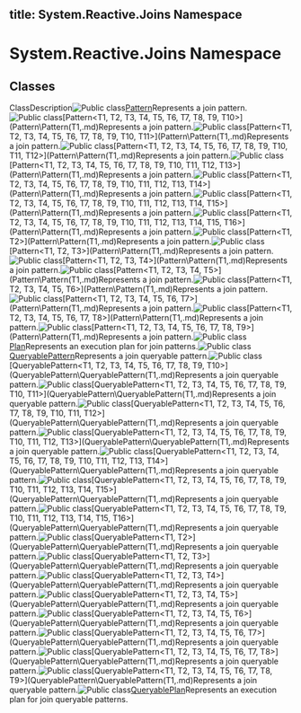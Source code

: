 title: System.Reactive.Joins Namespace
---
# System.Reactive.Joins Namespace

## Classes

ClassDescription![Public class](https://reactiveui.net/assets/img/Hh212009.pubclass(en-us,VS.103).gif "Public class")[Pattern](Pattern\Pattern.md)Represents a join pattern.![Public class](https://reactiveui.net/assets/img/Hh212009.pubclass(en-us,VS.103).gif "Public class")[Pattern<T1, T2, T3, T4, T5, T6, T7, T8, T9, T10>](Pattern\Pattern(T1,.md)Represents a join pattern.![Public class](https://reactiveui.net/assets/img/Hh212009.pubclass(en-us,VS.103).gif "Public class")[Pattern<T1, T2, T3, T4, T5, T6, T7, T8, T9, T10, T11>](Pattern\Pattern(T1,.md)Represents a join pattern.![Public class](https://reactiveui.net/assets/img/Hh212009.pubclass(en-us,VS.103).gif "Public class")[Pattern<T1, T2, T3, T4, T5, T6, T7, T8, T9, T10, T11, T12>](Pattern\Pattern(T1,.md)Represents a join pattern.![Public class](https://reactiveui.net/assets/img/Hh212009.pubclass(en-us,VS.103).gif "Public class")[Pattern<T1, T2, T3, T4, T5, T6, T7, T8, T9, T10, T11, T12, T13>](Pattern\Pattern(T1,.md)Represents a join pattern.![Public class](https://reactiveui.net/assets/img/Hh212009.pubclass(en-us,VS.103).gif "Public class")[Pattern<T1, T2, T3, T4, T5, T6, T7, T8, T9, T10, T11, T12, T13, T14>](Pattern\Pattern(T1,.md)Represents a join pattern.![Public class](https://reactiveui.net/assets/img/Hh212009.pubclass(en-us,VS.103).gif "Public class")[Pattern<T1, T2, T3, T4, T5, T6, T7, T8, T9, T10, T11, T12, T13, T14, T15>](Pattern\Pattern(T1,.md)Represents a join pattern.![Public class](https://reactiveui.net/assets/img/Hh212009.pubclass(en-us,VS.103).gif "Public class")[Pattern<T1, T2, T3, T4, T5, T6, T7, T8, T9, T10, T11, T12, T13, T14, T15, T16>](Pattern\Pattern(T1,.md)Represents a join pattern.![Public class](https://reactiveui.net/assets/img/Hh212009.pubclass(en-us,VS.103).gif "Public class")[Pattern<T1, T2>](Pattern\Pattern(T1,.md)Represents a join pattern.![Public class](https://reactiveui.net/assets/img/Hh212009.pubclass(en-us,VS.103).gif "Public class")[Pattern<T1, T2, T3>](Pattern\Pattern(T1,.md)Represents a join pattern.![Public class](https://reactiveui.net/assets/img/Hh212009.pubclass(en-us,VS.103).gif "Public class")[Pattern<T1, T2, T3, T4>](Pattern\Pattern(T1,.md)Represents a join pattern.![Public class](https://reactiveui.net/assets/img/Hh212009.pubclass(en-us,VS.103).gif "Public class")[Pattern<T1, T2, T3, T4, T5>](Pattern\Pattern(T1,.md)Represents a join pattern.![Public class](https://reactiveui.net/assets/img/Hh212009.pubclass(en-us,VS.103).gif "Public class")[Pattern<T1, T2, T3, T4, T5, T6>](Pattern\Pattern(T1,.md)Represents a join pattern.![Public class](https://reactiveui.net/assets/img/Hh212009.pubclass(en-us,VS.103).gif "Public class")[Pattern<T1, T2, T3, T4, T5, T6, T7>](Pattern\Pattern(T1,.md)Represents a join pattern.![Public class](https://reactiveui.net/assets/img/Hh212009.pubclass(en-us,VS.103).gif "Public class")[Pattern<T1, T2, T3, T4, T5, T6, T7, T8>](Pattern\Pattern(T1,.md)Represents a join pattern.![Public class](https://reactiveui.net/assets/img/Hh212009.pubclass(en-us,VS.103).gif "Public class")[Pattern<T1, T2, T3, T4, T5, T6, T7, T8, T9>](Pattern\Pattern(T1,.md)Represents a join pattern.![Public class](https://reactiveui.net/assets/img/Hh212009.pubclass(en-us,VS.103).gif "Public class")[Plan<TResult>](Plan\Plan(TResult).md)Represents an execution plan for join patterns.![Public class](https://reactiveui.net/assets/img/Hh212009.pubclass(en-us,VS.103).gif "Public class")[QueryablePattern](QueryablePattern\QueryablePattern.md)Represents a join queryable pattern.![Public class](https://reactiveui.net/assets/img/Hh212009.pubclass(en-us,VS.103).gif "Public class")[QueryablePattern<T1, T2, T3, T4, T5, T6, T7, T8, T9, T10>](QueryablePattern\QueryablePattern(T1,.md)Represents a join queryable pattern.![Public class](https://reactiveui.net/assets/img/Hh212009.pubclass(en-us,VS.103).gif "Public class")[QueryablePattern<T1, T2, T3, T4, T5, T6, T7, T8, T9, T10, T11>](QueryablePattern\QueryablePattern(T1,.md)Represents a join queryable pattern.![Public class](https://reactiveui.net/assets/img/Hh212009.pubclass(en-us,VS.103).gif "Public class")[QueryablePattern<T1, T2, T3, T4, T5, T6, T7, T8, T9, T10, T11, T12>](QueryablePattern\QueryablePattern(T1,.md)Represents a join queryable pattern.![Public class](https://reactiveui.net/assets/img/Hh212009.pubclass(en-us,VS.103).gif "Public class")[QueryablePattern<T1, T2, T3, T4, T5, T6, T7, T8, T9, T10, T11, T12, T13>](QueryablePattern\QueryablePattern(T1,.md)Represents a join queryable pattern.![Public class](https://reactiveui.net/assets/img/Hh212009.pubclass(en-us,VS.103).gif "Public class")[QueryablePattern<T1, T2, T3, T4, T5, T6, T7, T8, T9, T10, T11, T12, T13, T14>](QueryablePattern\QueryablePattern(T1,.md)Represents a join queryable pattern.![Public class](https://reactiveui.net/assets/img/Hh212009.pubclass(en-us,VS.103).gif "Public class")[QueryablePattern<T1, T2, T3, T4, T5, T6, T7, T8, T9, T10, T11, T12, T13, T14, T15>](QueryablePattern\QueryablePattern(T1,.md)Represents a join queryable pattern.![Public class](https://reactiveui.net/assets/img/Hh212009.pubclass(en-us,VS.103).gif "Public class")[QueryablePattern<T1, T2, T3, T4, T5, T6, T7, T8, T9, T10, T11, T12, T13, T14, T15, T16>](QueryablePattern\QueryablePattern(T1,.md)Represents a join queryable pattern.![Public class](https://reactiveui.net/assets/img/Hh212009.pubclass(en-us,VS.103).gif "Public class")[QueryablePattern<T1, T2>](QueryablePattern\QueryablePattern(T1,.md)Represents a join queryable pattern.![Public class](https://reactiveui.net/assets/img/Hh212009.pubclass(en-us,VS.103).gif "Public class")[QueryablePattern<T1, T2, T3>](QueryablePattern\QueryablePattern(T1,.md)Represents a join queryable pattern.![Public class](https://reactiveui.net/assets/img/Hh212009.pubclass(en-us,VS.103).gif "Public class")[QueryablePattern<T1, T2, T3, T4>](QueryablePattern\QueryablePattern(T1,.md)Represents a join queryable pattern.![Public class](https://reactiveui.net/assets/img/Hh212009.pubclass(en-us,VS.103).gif "Public class")[QueryablePattern<T1, T2, T3, T4, T5>](QueryablePattern\QueryablePattern(T1,.md)Represents a join queryable pattern.![Public class](https://reactiveui.net/assets/img/Hh212009.pubclass(en-us,VS.103).gif "Public class")[QueryablePattern<T1, T2, T3, T4, T5, T6>](QueryablePattern\QueryablePattern(T1,.md)Represents a join queryable pattern.![Public class](https://reactiveui.net/assets/img/Hh212009.pubclass(en-us,VS.103).gif "Public class")[QueryablePattern<T1, T2, T3, T4, T5, T6, T7>](QueryablePattern\QueryablePattern(T1,.md)Represents a join queryable pattern.![Public class](https://reactiveui.net/assets/img/Hh212009.pubclass(en-us,VS.103).gif "Public class")[QueryablePattern<T1, T2, T3, T4, T5, T6, T7, T8>](QueryablePattern\QueryablePattern(T1,.md)Represents a join queryable pattern.![Public class](https://reactiveui.net/assets/img/Hh212009.pubclass(en-us,VS.103).gif "Public class")[QueryablePattern<T1, T2, T3, T4, T5, T6, T7, T8, T9>](QueryablePattern\QueryablePattern(T1,.md)Represents a join queryable pattern.![Public class](https://reactiveui.net/assets/img/Hh212009.pubclass(en-us,VS.103).gif "Public class")[QueryablePlan<TResult>](QueryablePlan\QueryablePlan(TResult).md)Represents an execution plan for join queryable patterns.
